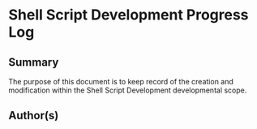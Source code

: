 # Shell Script Development Progress Log

## Summary
The purpose of this document is to keep record of the creation and modification within the Shell Script Development developmental scope.

## Author(s)
